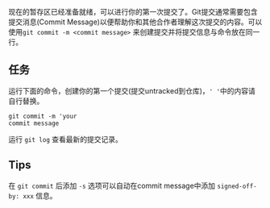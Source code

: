 现在的暂存区已经准备就绪，可以进行你的第一次提交了。Git提交通常需要包含提交消息(Commit Message)以便帮助你和其他合作者理解这次提交的内容。可以使用`git commit -m <commit message>` 来创建提交并将提交信息与命令放在同一行。

## 任务

运行下面的命令，创建你的第一个提交(提交untracked到仓库)，`' '`中的内容请自行替换。

<code exec="git commit -m 'your commit message'">git commit -m 'your commit message</code>

运行 <code exec="git log">git log</code> 查看最新的提交记录。

## Tips

在 `git commit` 后添加 `-s` 选项可以自动在commit message中添加 `signed-off-by: xxx` 信息。
